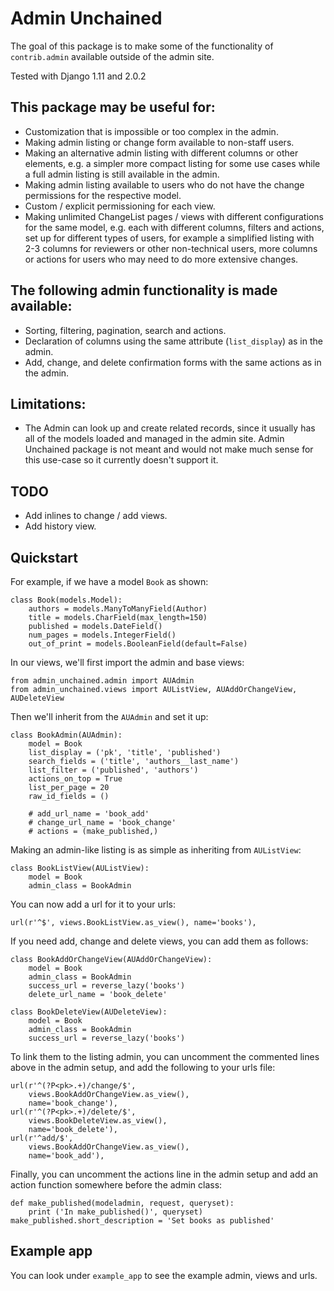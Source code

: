 
Admin Unchained
===

The goal of this package is to make some of the functionality of `contrib.admin` available
outside of the admin site.

Tested with Django 1.11 and 2.0.2

This package may be useful for:
---

 - Customization that is impossible or too complex in the admin.
 - Making admin listing or change form available to non-staff users.
 - Making an alternative admin listing with different columns or other elements, e.g. a
   simpler more compact listing for some use cases while a full admin listing is still
   available in the admin.
 - Making admin listing available to users who do not have the change permissions for
   the respective model.
 - Custom / explicit permissioning for each view.
 - Making unlimited ChangeList pages / views with different configurations for the same model, e.g.
   each with different columns, filters and actions, set up for different types of users, for example 
   a simplified listing with 2-3 columns for reviewers or other non-technical users, more columns or actions for
   users who may need to do more extensive changes.

The following admin functionality is made available:
---

 - Sorting, filtering, pagination, search and actions.
 - Declaration of columns using the same attribute (`list_display`) as in the admin.
 - Add, change, and delete confirmation forms with the same actions as in the admin.

Limitations:
---

 - The Admin can look up and create related records, since it usually has all of the models
   loaded and managed in the admin site. Admin Unchained package is not meant and would not
   make much sense for this use-case so it currently doesn't support it.

TODO
---
 - Add inlines to change / add views.
 - Add history view.

Quickstart
---

For example, if we have a model `Book` as shown:

    class Book(models.Model):
        authors = models.ManyToManyField(Author)
        title = models.CharField(max_length=150)
        published = models.DateField()
        num_pages = models.IntegerField()
        out_of_print = models.BooleanField(default=False)

In our views, we'll first import the admin and base views:

    from admin_unchained.admin import AUAdmin
    from admin_unchained.views import AUListView, AUAddOrChangeView, AUDeleteView

Then we'll inherit from the `AUAdmin` and set it up:

    class BookAdmin(AUAdmin):
        model = Book
        list_display = ('pk', 'title', 'published')
        search_fields = ('title', 'authors__last_name')
        list_filter = ('published', 'authors')
        actions_on_top = True
        list_per_page = 20
        raw_id_fields = ()

        # add_url_name = 'book_add'
        # change_url_name = 'book_change'
        # actions = (make_published,)

Making an admin-like listing is as simple as inheriting from `AUListView`:

    class BookListView(AUListView):
        model = Book
        admin_class = BookAdmin

You can now add a url for it to your urls:

    url(r'^$', views.BookListView.as_view(), name='books'),

If you need add, change and delete views, you can add them as follows:

    class BookAddOrChangeView(AUAddOrChangeView):
        model = Book
        admin_class = BookAdmin
        success_url = reverse_lazy('books')
        delete_url_name = 'book_delete'

    class BookDeleteView(AUDeleteView):
        model = Book
        admin_class = BookAdmin
        success_url = reverse_lazy('books')

To link them to the listing admin, you can uncomment the commented lines above in the admin
setup, and add the following to your urls file:

    url(r'^(?P<pk>.+)/change/$',
        views.BookAddOrChangeView.as_view(),
        name='book_change'),
    url(r'^(?P<pk>.+)/delete/$',
        views.BookDeleteView.as_view(),
        name='book_delete'),
    url(r'^add/$',
        views.BookAddOrChangeView.as_view(),
        name='book_add'),

Finally, you can uncomment the actions line in the admin setup and add an action function
somewhere before the admin class:

    def make_published(modeladmin, request, queryset):
        print ('In make_published()', queryset)
    make_published.short_description = 'Set books as published'

Example app
---
You can look under `example_app` to see the example admin, views and urls.
